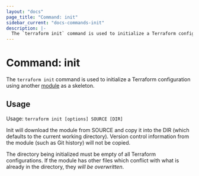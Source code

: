 ```yaml
---
layout: "docs"
page_title: "Command: init"
sidebar_current: "docs-commands-init"
description: |-
  The `terraform init` command is used to initialize a Terraform configuration using another module as a skeleton.
---
```


# Command: init

The `terraform init` command is used to initialize a Terraform configuration
using another
[module](/docs/modules/index.html)
as a skeleton.

## Usage

Usage: `terraform init [options] SOURCE [DIR]`

Init will download the module from SOURCE and copy it into the DIR
(which defaults to the current working directory). Version control
information from the module (such as Git history) will not be copied.

The directory being initialized must be empty of all Terraform configurations.
If the module has other files which conflict with what is already in the
directory, they _will be overwritten_.
